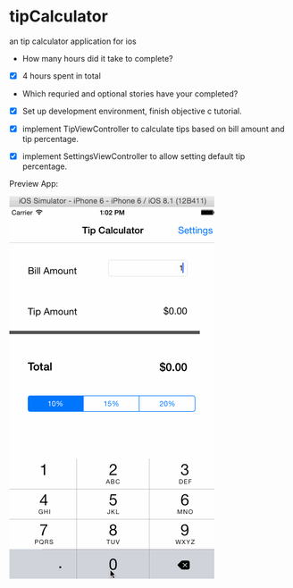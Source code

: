# tipCalculator
an tip calculator application for ios

* How many hours did it take to complete?

 * [x] 4 hours spent in total

* Which requried and optional stories have your completed?
 * [x] Set up development environment, finish objective c tutorial.
 * [x] implement TipViewController to calculate tips based on bill amount and tip percentage.
 * [x] implement SettingsViewController to allow setting default tip percentage.


Preview App:

![ScreenShot](https://github.com/yinaw/tipCalculator/blob/master/iphone.gif)
